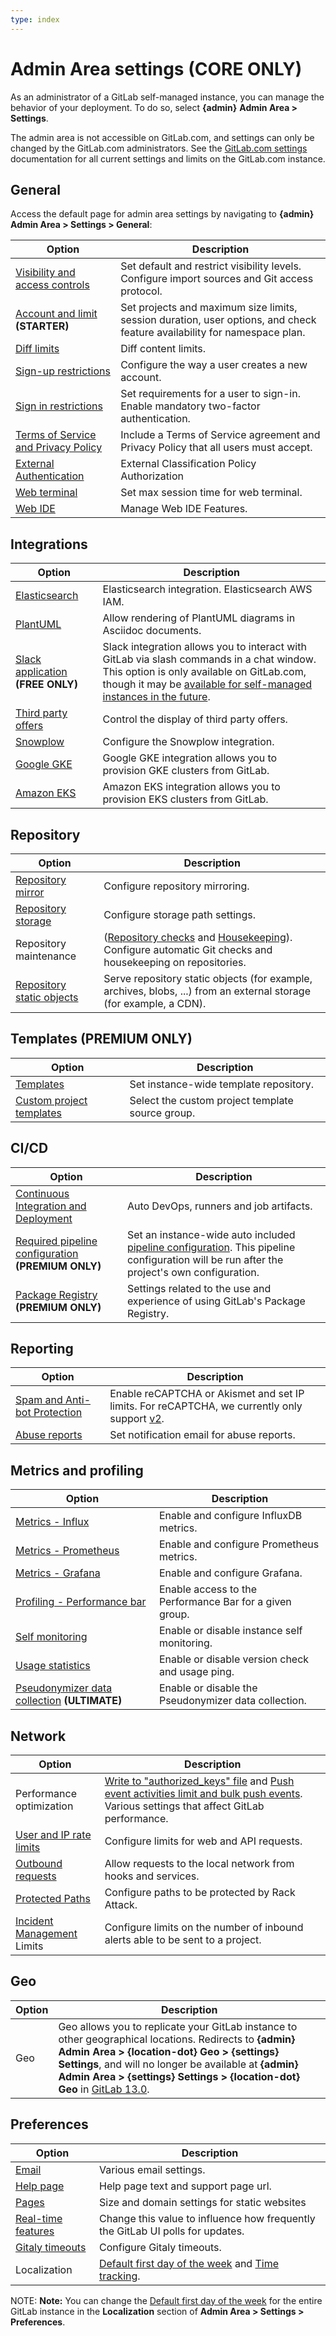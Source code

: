 ```yaml
---
type: index
---
```


# Admin Area settings **(CORE ONLY)**

As an administrator of a GitLab self-managed instance, you can manage the behavior of your deployment. To do so, select **{admin}** **Admin Area > Settings**.

The admin area is not accessible on GitLab.com, and settings can only be changed by the
GitLab.com administrators. See the [GitLab.com settings](../../gitlab_com/index.md)
documentation for all current settings and limits on the GitLab.com instance.

## General

Access the default page for admin area settings by navigating to
**{admin}** **Admin Area > Settings > General**:

| Option | Description |
| ------ | ----------- |
| [Visibility and access controls](visibility_and_access_controls.md) | Set default and restrict visibility levels. Configure import sources and Git access protocol. |
| [Account and limit](account_and_limit_settings.md) **(STARTER)** | Set projects and maximum size limits, session duration, user options, and check feature availability for namespace plan. |
| [Diff limits](../diff_limits.md) | Diff content limits. |
| [Sign-up restrictions](sign_up_restrictions.md) | Configure the way a user creates a new account. |
| [Sign in restrictions](sign_in_restrictions.md) | Set requirements for a user to sign-in. Enable mandatory two-factor authentication. |
| [Terms of Service and Privacy Policy](terms.md) | Include a Terms of Service agreement and Privacy Policy that all users must accept. |
| [External Authentication](external_authorization.md#configuration) | External Classification Policy Authorization |
| [Web terminal](../../../administration/integration/terminal.md#limiting-websocket-connection-time) | Set max session time for web terminal. |
| [Web IDE](../../project/web_ide/index.md#enabling-client-side-evaluation) | Manage Web IDE Features. |

## Integrations

| Option | Description |
| ------ | ----------- |
| [Elasticsearch](../../../integration/elasticsearch.md#enabling-elasticsearch) | Elasticsearch integration. Elasticsearch AWS IAM. |
| [PlantUML](../../../administration/integration/plantuml.md#gitlab) | Allow rendering of PlantUML diagrams in Asciidoc documents. |
| [Slack application](../../../user/project/integrations/gitlab_slack_application.md#configuration) **(FREE ONLY)** | Slack integration allows you to interact with GitLab via slash commands in a chat window. This option is only available on GitLab.com, though it may be [available for self-managed instances in the future](https://gitlab.com/gitlab-org/gitlab/-/issues/28164). |
| [Third party offers](third_party_offers.md) | Control the display of third party offers. |
| [Snowplow](../../../telemetry/index.md#enabling-tracking) | Configure the Snowplow integration. |
| [Google GKE](../../project/clusters/add_gke_clusters.md) | Google GKE integration allows you to provision GKE clusters from GitLab. |
| [Amazon EKS](../../project/clusters/add_eks_clusters.md) | Amazon EKS integration allows you to provision EKS clusters from GitLab. |

## Repository

| Option | Description |
| ------ | ----------- |
| [Repository mirror](visibility_and_access_controls.md#allow-mirrors-to-be-set-up-for-projects) | Configure repository mirroring. |
| [Repository storage](../../../administration/repository_storage_types.md#how-to-migrate-to-hashed-storage) | Configure storage path settings. |
| Repository maintenance | ([Repository checks](../../../administration/repository_checks.md) and [Housekeeping](../../../administration/housekeeping.md)). Configure automatic Git checks and housekeeping on repositories. |
| [Repository static objects](../../../administration/static_objects_external_storage.md) | Serve repository static objects (for example, archives, blobs, ...) from an external storage (for example, a CDN). |

## Templates **(PREMIUM ONLY)**

| Option | Description |
| ------ | ----------- |
| [Templates](instance_template_repository.md#configuration) | Set instance-wide template repository. |
| [Custom project templates](../custom_project_templates.md) | Select the custom project template source group. |

## CI/CD

| Option | Description |
| ------ | ----------- |
| [Continuous Integration and Deployment](continuous_integration.md) | Auto DevOps, runners and job artifacts. |
| [Required pipeline configuration](continuous_integration.md#required-pipeline-configuration-premium-only) **(PREMIUM ONLY)** | Set an instance-wide auto included [pipeline configuration](../../../ci/yaml/README.md). This pipeline configuration will be run after the project's own configuration. |
| [Package Registry](continuous_integration.md#package-registry-configuration-premium-only) **(PREMIUM ONLY)**| Settings related to the use and experience of using GitLab's Package Registry. |

## Reporting

| Option | Description |
| ------ | ----------- |
| [Spam and Anti-bot Protection](../../../integration/recaptcha.md) | Enable reCAPTCHA or Akismet and set IP limits. For reCAPTCHA, we currently only support [v2](https://developers.google.com/recaptcha/docs/versions). |
| [Abuse reports](../abuse_reports.md) | Set notification email for abuse reports. |

## Metrics and profiling

| Option | Description |
| ------ | ----------- |
| [Metrics - Influx](../../../administration/monitoring/performance/gitlab_configuration.md) | Enable and configure InfluxDB metrics. |
| [Metrics - Prometheus](../../../administration/monitoring/prometheus/gitlab_metrics.md) | Enable and configure Prometheus metrics. |
| [Metrics - Grafana](../../../administration/monitoring/performance/grafana_configuration.md#integration-with-gitlab-ui) | Enable and configure Grafana. |
| [Profiling - Performance bar](../../../administration/monitoring/performance/performance_bar.md#enable-the-performance-bar-via-the-admin-panel) | Enable access to the Performance Bar for a given group. |
| [Self monitoring](../../../administration/monitoring/gitlab_self_monitoring_project/index.md#creating-the-self-monitoring-project) | Enable or disable instance self monitoring. |
| [Usage statistics](usage_statistics.md) | Enable or disable version check and usage ping. |
| [Pseudonymizer data collection](../../../administration/pseudonymizer.md) **(ULTIMATE)** | Enable or disable the Pseudonymizer data collection. |

## Network

| Option | Description |
| ------ | ----------- |
| Performance optimization | [Write to "authorized_keys" file](../../../administration/operations/fast_ssh_key_lookup.md#setting-up-fast-lookup-via-gitlab-shell) and [Push event activities limit and bulk push events](push_event_activities_limit.md). Various settings that affect GitLab performance. |
| [User and IP rate limits](user_and_ip_rate_limits.md) | Configure limits for web and API requests. |
| [Outbound requests](../../../security/webhooks.md) | Allow requests to the local network from hooks and services. |
| [Protected Paths](protected_paths.md) | Configure paths to be protected by Rack Attack. |
| [Incident Management](../../incident_management/index.md) Limits | Configure limits on the number of inbound alerts able to be sent to a project. |

## Geo

| Option | Description |
| ------ | ----------- |
| Geo    | Geo allows you to replicate your GitLab instance to other geographical locations. Redirects to **{admin}** **Admin Area >** **{location-dot}** **Geo >** **{settings}** **Settings**, and will no longer be available at **{admin}** **Admin Area >** **{settings}** **Settings >** **{location-dot}** **Geo** in [GitLab 13.0](https://gitlab.com/gitlab-org/gitlab/-/issues/36896). |

## Preferences

| Option | Description |
| ------ | ----------- |
| [Email](email.md) | Various email settings. |
| [Help page](../../../customization/help_message.md) | Help page text and support page url. |
| [Pages](../../../administration/pages/index.md#custom-domain-verification) | Size and domain settings for static websites |
| [Real-time features](../../../administration/polling.md) | Change this value to influence how frequently the GitLab UI polls for updates. |
| [Gitaly timeouts](gitaly_timeouts.md) | Configure Gitaly timeouts. |
| Localization | [Default first day of the week](../../profile/preferences.md) and [Time tracking](../../project/time_tracking.md#limit-displayed-units-to-hours-core-only). |

NOTE: **Note:**
You can change the [Default first day of the week](../../profile/preferences.md) for the entire GitLab instance
in the **Localization** section of **Admin Area > Settings > Preferences**.

